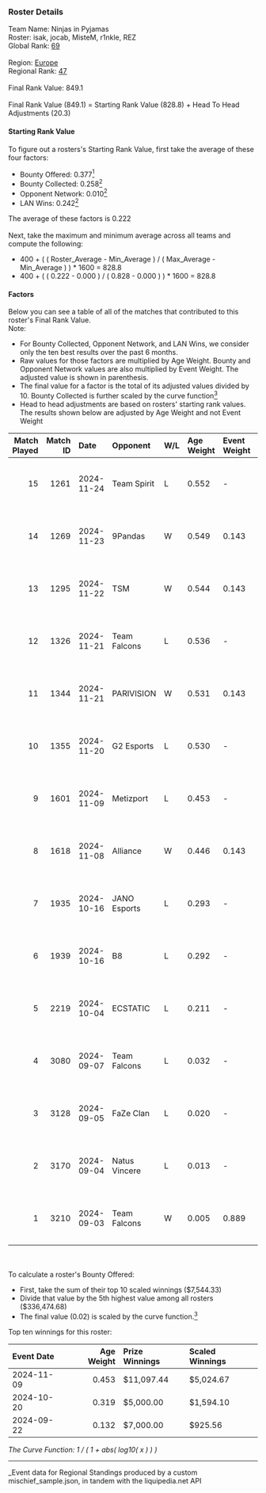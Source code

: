 ### Roster Details<br />
Team Name: Ninjas in Pyjamas<br />
Roster: isak, jocab, MisteM, r1nkle, REZ<br />
Global Rank: [69](../../standings_global_2025_03_01.md)<br />
<br />
Region: [Europe]( ../../standings_europe_2025_03_01.md)<br />
Regional Rank: [47]( ../../standings_europe_2025_03_01.md)<br />
<br />
Final Rank Value:  849.1<br />
<br />
Final Rank Value (849.1) = Starting Rank Value (828.8) + Head To Head Adjustments (20.3)<br />

#### Starting Rank Value<br />
To figure out a rosters's Starting Rank Value, first take the average of these four factors:<br />
- Bounty Offered: 0.377[<sup>1</sup>](#table2)
- Bounty Collected: 0.258[<sup>2</sup>](#table1)
- Opponent Network: 0.010[<sup>2</sup>](#table1)
- LAN Wins: 0.242[<sup>2</sup>](#table1)

The average of these factors is 0.222<br />
<br />
Next, take the maximum and minimum average across all teams and compute the following:<br />
- 400 + ( ( Roster_Average - Min_Average ) / ( Max_Average - Min_Average ) ) * 1600 = 828.8
- 400 + ( ( 0.222 - 0.000 ) / ( 0.828 - 0.000 ) ) * 1600 = 828.8


#### Factors<br />
Below you can see a table of all of the matches that contributed to this roster's Final Rank Value.<br />
Note:<br />

- For Bounty Collected, Opponent Network, and LAN Wins, we consider only the ten best results over the past 6 months.
- Raw values for those factors are multiplied by Age Weight. Bounty and Opponent Network values are also multiplied by Event Weight. The adjusted value is shown in parenthesis.
- The final value for a factor is the total of its adjusted values divided by 10. Bounty Collected is further scaled by the curve function[<sup>3</sup>](#curveFunction)
- Head to head adjustments are based on rosters' starting rank values. The results shown below are adjusted by Age Weight and not Event Weight
<span id="table1"></span><br />


| Match Played | Match ID | Date       | Opponent      | W/L | Age Weight | Event Weight | Bounty Collected | Opponent Network | LAN Wins  | H2H Adj. | Roster                           |
| -: | -: | :- | :- | :- | :- | :- | :- | :- | :- | -: | :- |
|           15 |     1261 | 2024-11-24 | Team Spirit   | L   | 0.552      | -            | -                | -                | -         |    -0.04 | isak, jocab, MisteM, r1nkle, REZ |
|           14 |     1269 | 2024-11-23 | 9Pandas       | W   | 0.549      | 0.143        | 0.084 (0.007)    | 0.560 (0.044)    | 1 (0.549) |    12.67 | isak, jocab, MisteM, r1nkle, REZ |
|           13 |     1295 | 2024-11-22 | TSM           | W   | 0.544      | 0.143        | 0.009 (0.001)    | 0.167 (0.013)    | 1 (0.544) |     6.41 | isak, jocab, MisteM, r1nkle, REZ |
|           12 |     1326 | 2024-11-21 | Team Falcons  | L   | 0.536      | -            | -                | -                | -         |    -0.05 | isak, jocab, MisteM, r1nkle, REZ |
|           11 |     1344 | 2024-11-21 | PARIVISION    | W   | 0.531      | 0.143        | 0.006 (0.000)    | 0.077 (0.006)    | 1 (0.531) |     6.00 | isak, jocab, MisteM, r1nkle, REZ |
|           10 |     1355 | 2024-11-20 | G2 Esports    | L   | 0.530      | -            | -                | -                | -         |    -0.07 | isak, jocab, MisteM, r1nkle, REZ |
|            9 |     1601 | 2024-11-09 | Metizport     | L   | 0.453      | -            | -                | -                | -         |    -3.18 | isak, jocab, MisteM, r1nkle, REZ |
|            8 |     1618 | 2024-11-08 | Alliance      | W   | 0.446      | 0.143        | 0.015 (0.001)    | 0.595 (0.038)    | 1 (0.446) |     8.05 | isak, jocab, MisteM, r1nkle, REZ |
|            7 |     1935 | 2024-10-16 | JANO Esports  | L   | 0.293      | -            | -                | -                | -         |    -4.31 | isak, jocab, MisteM, r1nkle, REZ |
|            6 |     1939 | 2024-10-16 | B8            | L   | 0.292      | -            | -                | -                | -         |    -2.23 | isak, jocab, MisteM, r1nkle, REZ |
|            5 |     2219 | 2024-10-04 | ECSTATIC      | L   | 0.211      | -            | -                | -                | -         |    -3.08 | isak, jocab, MisteM, r1nkle, REZ |
|            4 |     3080 | 2024-09-07 | Team Falcons  | L   | 0.032      | -            | -                | -                | -         |    -0.00 | alex, isak, maxster, r1nkle, REZ |
|            3 |     3128 | 2024-09-05 | FaZe Clan     | L   | 0.020      | -            | -                | -                | -         |    -0.00 | alex, isak, maxster, r1nkle, REZ |
|            2 |     3170 | 2024-09-04 | Natus Vincere | L   | 0.013      | -            | -                | -                | -         |    -0.00 | alex, isak, maxster, r1nkle, REZ |
|            1 |     3210 | 2024-09-03 | Team Falcons  | W   | 0.005      | 0.889        | 0.927 (0.005)    | 0.744 (0.004)    | 1 (0.005) |     0.17 | alex, isak, maxster, r1nkle, REZ |

<br />
<span id="table2"></span><br />
To calculate a roster's Bounty Offered:<br />

- First, take the sum of their top 10 scaled winnings ($7,544.33)
- Divide that value by the 5th highest value among all rosters ($336,474.68)
- The final value (0.02) is scaled by the curve function.[<sup>3</sup>](#curveFunction)

Top ten winnings for this roster:<br />

| Event Date | Age Weight | Prize Winnings | Scaled Winnings |
| :- | -: | :- | :- |
| 2024-11-09 |      0.453 | $11,097.44     | $5,024.67       |
| 2024-10-20 |      0.319 | $5,000.00      | $1,594.10       |
| 2024-09-22 |      0.132 | $7,000.00      | $925.56         |


<span id="curveFunction"></span>_The Curve Function: 1 / ( 1 + abs( log10( x ) ) )_<br />

---
_Event data for Regional Standings produced by a custom mischief_sample.json, in tandem with the liquipedia.net API<br />
